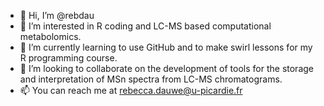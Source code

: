 - 👋 Hi, I’m @rebdau
- 👀 I’m interested in R coding and LC-MS based computational metabolomics.
- 🌱 I’m currently learning to use GitHub and to make swirl lessons for my R programming course.
- 💞️ I’m looking to collaborate on the development of tools for the storage and interpretation of MSn spectra from LC-MS chromatograms.
- 📫 You can reach me at rebecca.dauwe@u-picardie.fr

<!---
rebdau/rebdau is a ✨ special ✨ repository because its `README.md` (this file) appears on your GitHub profile.
You can click the Preview link to take a look at your changes.
--->
